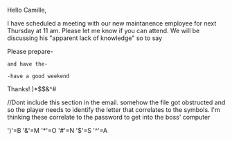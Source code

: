 Hello Camille,

I have scheduled a meeting with our new maintanence employee for next Thursday at 11 am. Please let me know if you can attend. We will be discussing his "apparent lack of knowledge" so to say

Please prepare-

	and have the-
	
	-have a good weekend


Thanks!
)*$$&^#


//Dont include this section in the email. somehow the file got obstructed and so the player needs to identify the letter that correlates to the symbols. I'm thinking these correlate to the password to get into the boss' computer

')'=B
'&'=M
'*'=O
'#'=N
'$'=S
'^'=A

